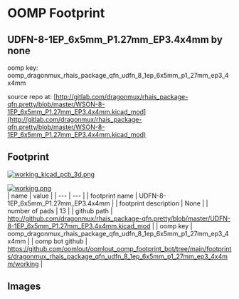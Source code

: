 # OOMP Footprint  
## UDFN-8-1EP_6x5mm_P1.27mm_EP3.4x4mm  by none  
  
oomp key: oomp_dragonmux_rhais_package_qfn_udfn_8_1ep_6x5mm_p1_27mm_ep3_4x4mm  
  
source repo at: [http://gitlab.com/dragonmux/rhais_package-qfn.pretty/blob/master/WSON-8-1EP_6x5mm_P1.27mm_EP3.4x4mm.kicad_mod](http://gitlab.com/dragonmux/rhais_package-qfn.pretty/blob/master/WSON-8-1EP_6x5mm_P1.27mm_EP3.4x4mm.kicad_mod)  
## Footprint  
  
[![working_kicad_pcb_3d.png](working_kicad_pcb_3d_600.png)](working_kicad_pcb_3d.png)  
  
[![working.png](working_600.png)](working.png)  
| name | value | 
| --- | --- | 
| footprint name | UDFN-8-1EP_6x5mm_P1.27mm_EP3.4x4mm | 
| footprint description | None | 
| number of pads | 13 | 
| github path | http://github.com/dragonmux/rhais_package-qfn.pretty/blob/master/UDFN-8-1EP_6x5mm_P1.27mm_EP3.4x4mm.kicad_mod | 
| oomp key | oomp_dragonmux_rhais_package_qfn_udfn_8_1ep_6x5mm_p1_27mm_ep3_4x4mm | 
| oomp bot github | https://github.com/oomlout/oomlout_oomp_footprint_bot/tree/main/footprints/dragonmux_rhais_package_qfn_udfn_8_1ep_6x5mm_p1_27mm_ep3_4x4mm/working | 
## Images  
